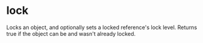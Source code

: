 # lock

Locks an object, and optionally sets a locked reference's lock level. Returns true if the object can be and wasn't already locked.
